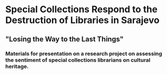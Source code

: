 # Special Collections Respond to the Destruction of Libraries in Sarajevo
##  "Losing the Way to the Last Things"
### Materials for presentation on a research project on assessing the sentiment of special collections librarians on cultural heritage.
